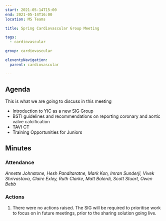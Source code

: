 ```yaml
---
start: 2021-05-14T15:00
end: 2021-05-14T16:00
location: MS Teams

title: Spring Cardiovascular Group Meeting

tags:
  - cardiovascular

group: cardiovascular

eleventyNavigation:
  parent: cardiovascular

---
```


## Agenda

This is what we are going to discuss in this meeting

* Introduction to YIC as a new SIG Group
* BSTI guidelines and recommendations on reporting coronary and aortic valve calcification 
* TAVI CT
* Training Opportunities for Juniors

## Minutes

### Attendance
_Annette Johnstone, Hesh Panditaratne, Mark Kon, Imran Sunderji, Vivek Shrivastava, Claire Exley, Ruth Clarke, Matt Balerdi, Scott Stuart, Owen Bebb_
    
### Actions

1. There were no actions raised. The SIG will be required to prioritise work to focus on in future meetings, prior to the sharing solution going live.
